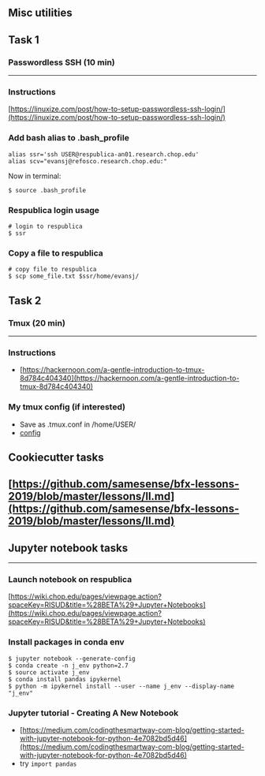 ## Misc utilities

## Task 1
### Passwordless SSH (10 min)
---

### Instructions
[https://linuxize.com/post/how-to-setup-passwordless-ssh-login/](https://linuxize.com/post/how-to-setup-passwordless-ssh-login/)

### Add bash alias to .bash_profile
```
alias ssr='ssh USER@respublica-an01.research.chop.edu'
alias scv="evansj@refosco.research.chop.edu:"
```
Now in terminal:
```
$ source .bash_profile
```

### Respublica login usage
```
# login to respublica
$ ssr
```

### Copy a file to respublica
```
# copy file to respublica
$ scp some_file.txt $ssr/home/evansj/
```

## Task 2
### Tmux (20 min)
---

### Instructions
* [https://hackernoon.com/a-gentle-introduction-to-tmux-8d784c404340](https://hackernoon.com/a-gentle-introduction-to-tmux-8d784c404340)

### My tmux config (if interested)
* Save as .tmux.conf in /home/USER/
* [config](https://raw.githubusercontent.com/samesense/dotfiles/master/.tmux.conf)

## Cookiecutter tasks
[https://github.com/samesense/bfx-lessons-2019/blob/master/lessons/ll.md](https://github.com/samesense/bfx-lessons-2019/blob/master/lessons/ll.md)
---

## Jupyter notebook tasks
---

### Launch notebook on respublica
[https://wiki.chop.edu/pages/viewpage.action?spaceKey=RISUD&title=%28BETA%29+Jupyter+Notebooks](https://wiki.chop.edu/pages/viewpage.action?spaceKey=RISUD&title=%28BETA%29+Jupyter+Notebooks)

### Install packages in conda env
```
$ jupyter notebook --generate-config
$ conda create -n j_env python=2.7
$ source activate j_env
$ conda install pandas ipykernel
$ python -m ipykernel install --user --name j_env --display-name "j_env"
```

### Jupyter tutorial - Creating A New Notebook
* [https://medium.com/codingthesmartway-com-blog/getting-started-with-jupyter-notebook-for-python-4e7082bd5d46](https://medium.com/codingthesmartway-com-blog/getting-started-with-jupyter-notebook-for-python-4e7082bd5d46)
* try `import pandas`
